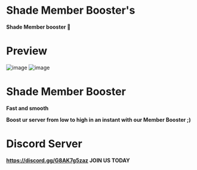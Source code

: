 # Shade Member Booster's
 
 **Shade Member booster 🫡**

# Preview

![image](https://user-images.githubusercontent.com/123413634/217056621-7f6d814f-d804-4e45-b043-b54913fb0831.png)
![image](https://user-images.githubusercontent.com/123413634/217075414-6c69f07f-ae2e-4108-9f6d-c7d6f409b7db.png)



# Shade Member Booster

**Fast and smooth**

**Boost ur server from low to high in an instant with our Member Booster ;)**

# Discord Server

**https://discord.gg/G8AK7g5zaz JOIN US TODAY**
